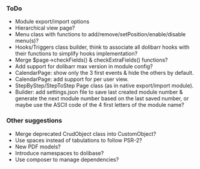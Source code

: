 ### ToDo

* Module export/import options
* Hierarchical view page?
* Menu class with functions to add/remove/setPosition/enable/disable menu(s)?
* Hooks/Triggers class builder, think to associate all dolibarr hooks with their functions to simplify hooks implementation?
* Merge $page->checkFields() & checkExtraFields() functions?
* Add support for dolibarr max version in module config?
* CalendarPage: show only the 3 first events & hide the others by default.
* CalendarPage: add support for per user view.
* StepByStep/StepToStep Page class (as in native export/import module).
* Builder: add settings.json file to save last created module number & generate the next module number based on the last saved number, or maybe use the ASCII code of the 4 first letters of the module name?

### Other suggestions

* Merge deprecated CrudObject class into CustomObject?
* Use spaces instead of tabulations to follow PSR-2?
* New PDF models?
* Introduce namespaces to dolibase?
* Use composer to manage dependencies?
